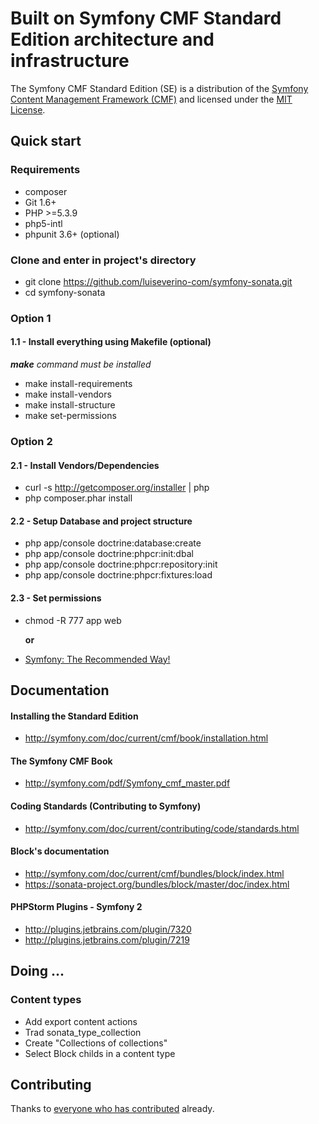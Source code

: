 # Built on Symfony CMF Standard Edition architecture and infrastructure

The Symfony CMF Standard Edition (SE) is a distribution of the
[Symfony Content Management Framework (CMF)](http://cmf.symfony.com/)
and licensed under the [MIT License](LICENSE).

## Quick start

### Requirements

* composer
* Git 1.6+
* PHP >=5.3.9
* php5-intl
* phpunit 3.6+ (optional)

### Clone and enter in project's directory
- git clone https://github.com/luiseverino-com/symfony-sonata.git
- cd symfony-sonata

### Option 1
####  1.1 - Install everything using Makefile (optional)
***make** command must be installed*
- make install-requirements
- make install-vendors
- make install-structure
- make set-permissions

### Option 2
#### 2.1 - Install Vendors/Dependencies
- curl -s http://getcomposer.org/installer | php
- php composer.phar install

#### 2.2 - Setup Database and project structure
- php app/console doctrine:database:create
- php app/console doctrine:phpcr:init:dbal
- php app/console doctrine:phpcr:repository:init
- php app/console doctrine:phpcr:fixtures:load

####  2.3 - Set permissions
- chmod -R 777 app web

    **or**

- [Symfony: The Recommended Way!](http://symfony.com/doc/current/book/installation.html#book-installation-permissions)
  
  
## Documentation

#### Installing the Standard Edition
 - http://symfony.com/doc/current/cmf/book/installation.html

#### The Symfony CMF Book
 - http://symfony.com/pdf/Symfony_cmf_master.pdf  

#### Coding Standards (Contributing to Symfony)  
 - http://symfony.com/doc/current/contributing/code/standards.html  

#### Block's documentation
 - http://symfony.com/doc/current/cmf/bundles/block/index.html  
 - https://sonata-project.org/bundles/block/master/doc/index.html

#### PHPStorm Plugins - Symfony 2 
 - http://plugins.jetbrains.com/plugin/7320
 - http://plugins.jetbrains.com/plugin/7219


## Doing ...

### Content types
* Add export content actions
* Trad sonata_type_collection
* Create "Collections of collections"
* Select Block childs in a content type

## Contributing
Thanks to
[everyone who has contributed](https://github.com/symfony-cmf/standard-edition/contributors) already.
